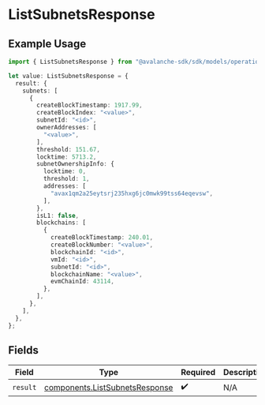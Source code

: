 # ListSubnetsResponse

## Example Usage

```typescript
import { ListSubnetsResponse } from "@avalanche-sdk/sdk/models/operations";

let value: ListSubnetsResponse = {
  result: {
    subnets: [
      {
        createBlockTimestamp: 1917.99,
        createBlockIndex: "<value>",
        subnetId: "<id>",
        ownerAddresses: [
          "<value>",
        ],
        threshold: 151.67,
        locktime: 5713.2,
        subnetOwnershipInfo: {
          locktime: 0,
          threshold: 1,
          addresses: [
            "avax1qm2a25eytsrj235hxg6jc0mwk99tss64eqevsw",
          ],
        },
        isL1: false,
        blockchains: [
          {
            createBlockTimestamp: 240.01,
            createBlockNumber: "<value>",
            blockchainId: "<id>",
            vmId: "<id>",
            subnetId: "<id>",
            blockchainName: "<value>",
            evmChainId: 43114,
          },
        ],
      },
    ],
  },
};
```

## Fields

| Field                                                                            | Type                                                                             | Required                                                                         | Description                                                                      |
| -------------------------------------------------------------------------------- | -------------------------------------------------------------------------------- | -------------------------------------------------------------------------------- | -------------------------------------------------------------------------------- |
| `result`                                                                         | [components.ListSubnetsResponse](../../models/components/listsubnetsresponse.md) | :heavy_check_mark:                                                               | N/A                                                                              |